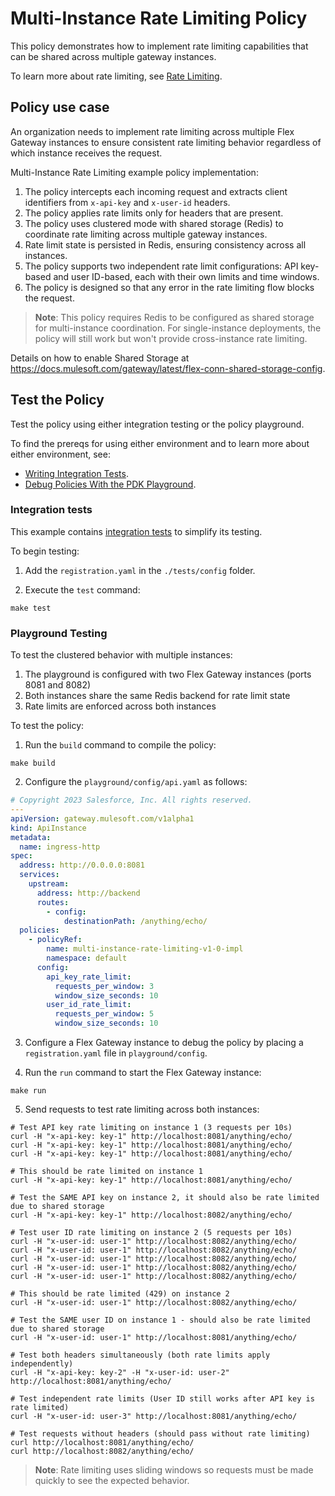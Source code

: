 # Multi-Instance Rate Limiting Policy

This policy demonstrates how to implement rate limiting capabilities that can be shared across multiple gateway instances.

To learn more about rate limiting, see [Rate Limiting](https://docs.mulesoft.com/pdk/latest/policies-pdk-configure-features-rate-limiting).

## Policy use case

An organization needs to implement rate limiting across multiple Flex Gateway instances to ensure consistent rate limiting behavior regardless of which instance receives the request.

Multi-Instance Rate Limiting example policy implementation:

1. The policy intercepts each incoming request and extracts client identifiers from `x-api-key` and `x-user-id` headers.
2. The policy applies rate limits only for headers that are present.
3. The policy uses clustered mode with shared storage (Redis) to coordinate rate limiting across multiple gateway instances.
4. Rate limit state is persisted in Redis, ensuring consistency across all instances.
5. The policy supports two independent rate limit configurations: API key-based and user ID-based, each with their own limits and time windows.
6. The policy is designed so that any error in the rate limiting flow blocks the request.

> **Note**: This policy requires Redis to be configured as shared storage for multi-instance coordination. For single-instance deployments, the policy will still work but won't provide cross-instance rate limiting.

Details on how to enable Shared Storage at https://docs.mulesoft.com/gateway/latest/flex-conn-shared-storage-config.

## Test the Policy

Test the policy using either integration testing or the policy playground.

To find the prereqs for using either environment and to learn more about either environment, see:

* [Writing Integration Tests](https://docs.mulesoft.com/pdk/latest/policies-pdk-integration-tests).
* [Debug Policies With the PDK Playground](https://docs.mulesoft.com/pdk/latest/policies-pdk-debug-local).

### Integration tests

This example contains [integration tests](./tests/requests.rs) to simplify its testing.

To begin testing:

1. Add the `registration.yaml` in the `./tests/config` folder.

2. Execute the `test` command:

```shell
make test
```

### Playground Testing

To test the clustered behavior with multiple instances:

1. The playground is configured with two Flex Gateway instances (ports 8081 and 8082)
2. Both instances share the same Redis backend for rate limit state
3. Rate limits are enforced across both instances

To test the policy:

1. Run the `build` command to compile the policy:

```shell
make build
```

2. Configure the `playground/config/api.yaml` as follows:

```yaml
# Copyright 2023 Salesforce, Inc. All rights reserved.
---
apiVersion: gateway.mulesoft.com/v1alpha1
kind: ApiInstance
metadata:
  name: ingress-http
spec:
  address: http://0.0.0.0:8081
  services:
    upstream:
      address: http://backend
      routes:
        - config:
            destinationPath: /anything/echo/
  policies:
    - policyRef:
        name: multi-instance-rate-limiting-v1-0-impl
        namespace: default
      config:
        api_key_rate_limit:
          requests_per_window: 3
          window_size_seconds: 10
        user_id_rate_limit:
          requests_per_window: 5
          window_size_seconds: 10
```

3. Configure a Flex Gateway instance to debug the policy by placing a `registration.yaml` file in `playground/config`.

4. Run the `run` command to start the Flex Gateway instance:

```shell
make run
```

5. Send requests to test rate limiting across both instances:

```shell
# Test API key rate limiting on instance 1 (3 requests per 10s)
curl -H "x-api-key: key-1" http://localhost:8081/anything/echo/
curl -H "x-api-key: key-1" http://localhost:8081/anything/echo/
curl -H "x-api-key: key-1" http://localhost:8081/anything/echo/

# This should be rate limited on instance 1
curl -H "x-api-key: key-1" http://localhost:8081/anything/echo/

# Test the SAME API key on instance 2, it should also be rate limited due to shared storage
curl -H "x-api-key: key-1" http://localhost:8082/anything/echo/

# Test user ID rate limiting on instance 2 (5 requests per 10s)
curl -H "x-user-id: user-1" http://localhost:8082/anything/echo/
curl -H "x-user-id: user-1" http://localhost:8082/anything/echo/
curl -H "x-user-id: user-1" http://localhost:8082/anything/echo/
curl -H "x-user-id: user-1" http://localhost:8082/anything/echo/
curl -H "x-user-id: user-1" http://localhost:8082/anything/echo/

# This should be rate limited (429) on instance 2
curl -H "x-user-id: user-1" http://localhost:8082/anything/echo/

# Test the SAME user ID on instance 1 - should also be rate limited due to shared storage
curl -H "x-user-id: user-1" http://localhost:8081/anything/echo/

# Test both headers simultaneously (both rate limits apply independently)
curl -H "x-api-key: key-2" -H "x-user-id: user-2" http://localhost:8081/anything/echo/

# Test independent rate limits (User ID still works after API key is rate limited)
curl -H "x-user-id: user-3" http://localhost:8081/anything/echo/

# Test requests without headers (should pass without rate limiting)
curl http://localhost:8081/anything/echo/
curl http://localhost:8082/anything/echo/
```

> **Note**: Rate limiting uses sliding windows so requests must be made quickly to see the expected behavior.